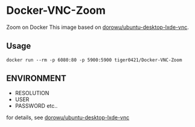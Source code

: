 # Docker-VNC-Zoom
Zoom on Docker
This image based on [dorowu/ubuntu-desktop-lxde-vnc](https://hub.docker.com/r/dorowu/ubuntu-desktop-lxde-vnc).

## Usage
```
docker run --rm -p 6080:80 -p 5900:5900 tiger0421/Docker-VNC-Zoom
```

## ENVIRONMENT
- RESOLUTION
- USER
- PASSWORD
etc..

for details, see [dorowu/ubuntu-desktop-lxde-vnc](https://hub.docker.com/r/dorowu/ubuntu-desktop-lxde-vnc)
